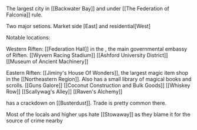 The largest city in [[Backwater Bay]] and under [[The Federation of Falconia]] rule.

Two major setions. Market side [East] and residential[West]

Notable locations:

Western Riften:
[[Federation Hall]] in the , the main governmental embassy of Riften.
[[Wyvern Racing Stadium]]
[[Ashford University District]]
[[Museum of Ancient Machinery]]

Eastern Riften:
[[Jiminy's House Of Wonders]], the largest magic item shop in the [[Northeastern Region]]. Also has a small library of magical books and scrolls.
[[Guns Galore]]
[[Coconut Construction and Bulk Goods]]
[[Whiskey Row]]
[[Scallywag's Alley]]
[[Raven's Alchemy]]


has a crackdown on [[Busterdust]]. Trade is pretty common there.

Most of the locals and higher ups hate [[Stowaway]] as they blame it for the source of crime nearby